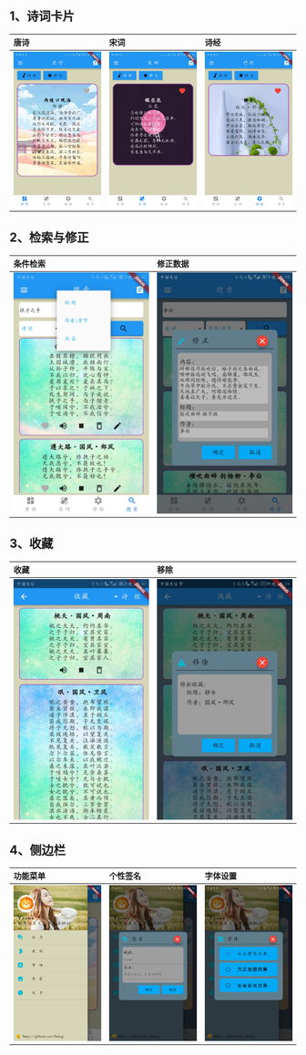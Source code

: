 ## 1、诗词卡片
|唐诗|宋词|诗经|
|:---|:---|:---|
|![唐诗](https://github.com/SongC1229/song/blob/main/.data/tpoem.jpg)|![宋词](https://github.com/SongC1229/song/blob/main/.data/spoem.jpg)|![诗经](https://github.com/SongC1229/song/blob/main/.data/song.jpg)|
## 2、检索与修正
|条件检索|修正数据|
|:---|:---|
|![条件检索](https://github.com/SongC1229/song/blob/main/.data/search.jpg)|![修正数据](https://github.com/SongC1229/song/blob/main/.data/alter.jpg)|
## 3、收藏
|收藏|移除|
|:---|:---|
|![收藏](https://github.com/SongC1229/song/blob/main/.data/love.jpg)|![移除](https://github.com/SongC1229/song/blob/main/.data/rm.jpg)|
## 4、侧边栏
|功能菜单|个性签名|字体设置|
|:---|:---|:---|
|![功能菜单](https://github.com/SongC1229/song/blob/main/.data/dreaw.jpg)|![个性签名](https://github.com/SongC1229/song/blob/main/.data/motto.jpg)|![字体设置](https://github.com/SongC1229/song/blob/main/.data/font.jpg)|